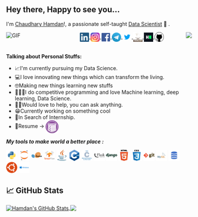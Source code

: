 ## Hey there, Happy to see you...

I'm [Chaudhary Hamdan](https://www.linkedin.com/in/chaudhary-hamdan-34ab5b1a6/)!, a passionate self-taught [Data Scientist](https://www.mastersindatascience.org/careers/data-scientist/) 🚀 .

  <img align="left" alt="GIF" src="https://raw.githubusercontent.com/hamdan-codes/hamdan-codes/master/tenor.gif" width="200px" />
  <img align="right" src="https://github-readme-stats.vercel.app/api/top-langs/?username=hamdan-codes&theme=dark&show_icons=true">


<a href="https://www.linkedin.com/in/chaudhary-hamdan-34ab5b1a6/">
  <img align="center" alt="Hamdan's LinkedIN" width="25px" src="Assets/linkedin.png" />
</a>
<a href="https://www.instagram.com/bright_hamdan/">
  <img align="center" alt="Hamdan's Instagram" width="25px" src="Assets/instagram.jpg" />
</a>
<a href="https://www.facebook.com/chaudhary.hamdan.58">
  <img align="center" alt="Hamdan's Facebook" width="25px" src="Assets/facebook.png" />
</a>
<a href="http://t.me/hamdan_1905387">
  <img align="center" alt="Hamdan's Telegram" width="25px" src="Assets/telegram.jpg" />
</a>
<a href="https://twitter.com/bright_hamdan">
  <img align="center" alt="Hamdan's Twitter" width="25px" src="Assets/twitter.png" />
</a>
<a href="https://www.codechef.com/users/ch_hamdan">
  <img align="center" alt="Hamdan's Codechef" width="25px" src="Assets/codechef.png" />
</a>
<a href="https://www.hackerrank.com/ch_hamdan_edu">
  <img align="center" alt="Hamdan's Hackerrank" width="25px" src="Assets/hackerrank.png" />
</a>

<a href="https://github.com/hamdan-codes">
  <img align="center" alt="Hamdan's Github" width="25px" src="Assets/github.png" />
</a>
<br><br>


**Talking about Personal Stuffs:**

- 📈I'm currently pursuing my Data Science.
- 💻I love innovating new things which can transform the living.
- 🤓Making new things learning new stuffs
- 👨🏻‍💻I do competitive programming and love Machine learning, deep learning, Data Science.
- 🤝🏻Would love to help, you can ask anything.
- 😁Currently working on something cool
- 🏢In Search of Internship.
- 📝Resume -> <a href="https://drive.google.com/drive/folders/1Kcdg-4OwLw_7rp81zrya6n6ejqqVsvsn?usp=sharing">
  <img align="center" alt="Hamdan's Resume" width="35px" src="Assets/resume.png" />
</a>

***My tools to make world a better place :***

<code><img height="30" src="https://raw.githubusercontent.com/github/explore/80688e429a7d4ef2fca1e82350fe8e3517d3494d/topics/python/python.png"></code>
<code><img height="30" src="https://raw.githubusercontent.com/github/explore/80688e429a7d4ef2fca1e82350fe8e3517d3494d/topics/jupyter-notebook/jupyter-notebook.png"></code>
<code><img height="30" src="https://raw.githubusercontent.com/github/explore/80688e429a7d4ef2fca1e82350fe8e3517d3494d/topics/scikit-learn/scikit-learn.png"></code>
<code><img height="30" src="https://raw.githubusercontent.com/github/explore/80688e429a7d4ef2fca1e82350fe8e3517d3494d/topics/tensorflow/tensorflow.png"></code>
<code><img height="30" src="https://raw.githubusercontent.com/github/explore/80688e429a7d4ef2fca1e82350fe8e3517d3494d/topics/java/java.png"></code>
<code><img height="30" src="https://raw.githubusercontent.com/github/explore/80688e429a7d4ef2fca1e82350fe8e3517d3494d/topics/cpp/cpp.png"></code>
<code><img height="30" src="https://raw.githubusercontent.com/github/explore/80688e429a7d4ef2fca1e82350fe8e3517d3494d/topics/c/c.png"></code>
<code><img height="30" src="https://raw.githubusercontent.com/github/explore/80688e429a7d4ef2fca1e82350fe8e3517d3494d/topics/flask/flask.png"></code>
<code><img height="30" src="https://raw.githubusercontent.com/github/explore/80688e429a7d4ef2fca1e82350fe8e3517d3494d/topics/django/django.png"></code>
<code><img height="30" src="https://raw.githubusercontent.com/github/explore/80688e429a7d4ef2fca1e82350fe8e3517d3494d/topics/html/html.png"></code>
<code><img height="30" src="https://raw.githubusercontent.com/github/explore/80688e429a7d4ef2fca1e82350fe8e3517d3494d/topics/css/css.png"></code>
<code><img height="30" src="https://raw.githubusercontent.com/github/explore/80688e429a7d4ef2fca1e82350fe8e3517d3494d/topics/git/git.png"></code>
<code><img height="30" src="https://raw.githubusercontent.com/github/explore/80688e429a7d4ef2fca1e82350fe8e3517d3494d/topics/mysql/mysql.png"></code>
<code><img height="30" src="https://raw.githubusercontent.com/github/explore/80688e429a7d4ef2fca1e82350fe8e3517d3494d/topics/sql/sql.png"></code>
<code><img height="30" src="https://raw.githubusercontent.com/github/explore/80688e429a7d4ef2fca1e82350fe8e3517d3494d/topics/ubuntu/ubuntu.png"></code>
<code><img height="30" src="https://raw.githubusercontent.com/github/explore/80688e429a7d4ef2fca1e82350fe8e3517d3494d/topics/windows/windows.png"></code>


## &#x1f4c8; GitHub Stats

<a href="https://github.com/MartinHeinz/hamdan-codes"> 
  <img align="center" src="https://github-readme-stats.vercel.app/api?username=hamdan-codes&show_icons=true&line_height=27&count_private=true&title_color=ffffff&text_color=c9cacc&icon_color=2bbc8a&bg_color=1d1f21" alt="Hamdan's GitHub Stats" width="400" />
</a>

<a href="https://github.com/MartinHeinz/face_swap_and_capture">
  <img align="center" src="https://github-readme-stats.vercel.app/api/pin/?username=hamdan-codes&repo=face_swap_and_capture&title_color=ffffff&text_color=c9cacc&icon_color=2bbc8a&bg_color=1d1f21" width="400" />
</a>
